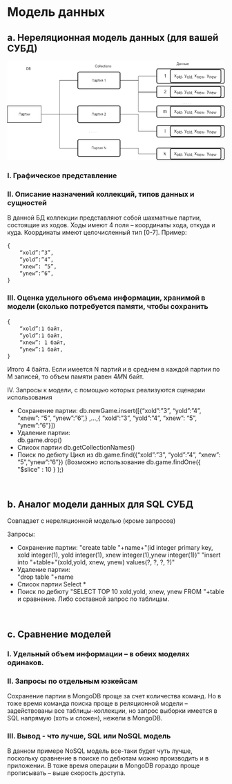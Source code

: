 # Модель данных
## a.	Нереляционная модель данных (для вашей СУБД)

![alt text](https://github.com/moevm/nosql-2017-chess_is/blob/master/DB.png)

### I.	Графическое представление
 
### II.	Описание назначений коллекций, типов данных и сущностей
В данной БД коллекции представляют собой шахматные партии, состоящие из ходов. Ходы имеют 4 поля – координаты хода, откуда и куда. Координаты имеют целочисленный тип [0-7].
Пример:
```
{
	“xold”:”3”,
	“yold”:”4”,
	“xnew”: “5”,
	“ynew”:”6”,
}
```
### III.	Оценка удельного объема информации, хранимой в модели (сколько потребуется памяти, чтобы сохранить
```
{
	“xold”:1 байт,
	“yold”:1 байт,
	“xnew”: 1 байт,
	“ynew”:1 байт,
}
```
Итого 4 байта.
Если имеется N партий и в среднем в каждой партии по M записей, то объем памяти равен 4*M*N байт.

IV.	Запросы к модели, с помощью которых реализуются сценарии использования
* Сохранение партии:
db.newGame.insert([{“xold”:”3”,	“yold”:”4”,	“xnew”: “5”,	“ynew”:”6”,}
,...,{ “xold”:”3”,	“yold”:”4”,	“xnew”: “5”,	“ynew”:”6”}])
* Удаление партии:  
db.game.drop()
* Список партии
db.getCollectionNames()
* Поиск по дебюту
Цикл из db.game.find({“xold”:”3”,	“yold”:”4”,	“xnew”: “5”,“ynew”:”6”})
(Возможно использование db.game.findOne({ "$slice" : 10 } );)

<br>

## b.	Аналог модели данных для SQL СУБД 
Совпадает с нереляционной моделью (кроме запросов)

Запросы:
* Сохранение партии:
"create table "+name+"(id integer primary key, xold integer(1), yold integer(1), xnew integer(1),ynew integer(1))"
"insert into  "+table+"(xold,yold, xnew, ynew) values(?, ?, ?, ?)"
* Удаление партии:  
"drop table "+name
* Список партии
Select *
* Поиск по дебюту
"SELECT  TOP 10 xold,yold, xnew, ynew FROM "+table
 и сравнение. Либо составной запрос по таблицам.
 
<br>

## c.	Сравнение моделей
### I.	Удельный объем информации – в обеих моделях одинаков.

### II.	Запросы по отдельным юзкейсам
Сохранение партии в MongoDB проще за счет количества команд. Но в тоже время команда поиска проще в реляционной модели – задействованы все таблицы-коллекции, но запрос выборки имеется в SQL напрямую (хоть и сложен), нежели в MongoDB. 

### III.	Вывод - что лучше, SQL или NoSQL модель
В данном примере NoSQL модель все-таки будет чуть лучше, поскольку сравнение в поиске по дебютам можно производить и в приложении. В тоже время операции в MongoDB гораздо проще прописывать – выше скорость доступа. 
